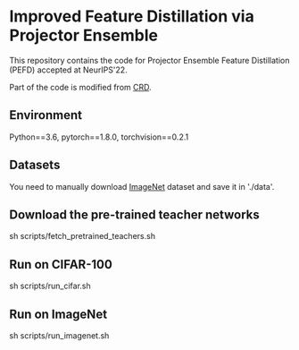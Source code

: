 # Improved Feature Distillation via Projector Ensemble 
This repository contains the code for Projector Ensemble Feature Distillation (PEFD) accepted at NeurIPS'22.

Part of the code is modified from [CRD](https://github.com/HobbitLong/RepDistiller).

## Environment
Python==3.6, pytorch==1.8.0, torchvision==0.2.1

## Datasets
You need to manually download [ImageNet](https://www.image-net.org/download.php) dataset and save it in './data'.

## Download the pre-trained teacher networks
sh scripts/fetch_pretrained_teachers.sh

## Run on CIFAR-100
sh scripts/run_cifar.sh

## Run on ImageNet
sh scripts/run_imagenet.sh
